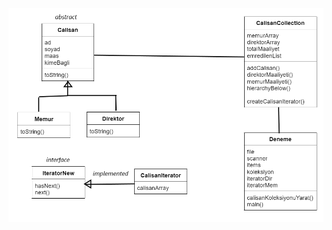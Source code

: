 

![CompanyHierarchicalStructure UML](https://raw.githubusercontent.com/veliyasar/CompanyHierarchicalStructure/main/UML.png)

